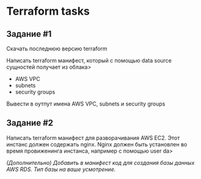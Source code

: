 # Terraform tasks

## Задание #1
Скачать последнюю версию terraform

Написать terraform манифест, который с помощью data source сущностей получает из облака>
- AWS VPC
- subnets
- security groups

Вывести в оутпут имена AWS VPC, subnets и security groups

## Задание #2
Написать terraform манифест для разворачивания AWS EC2.
Этот инстанс должен содержать nginx.
Nginx должен быть установлен во время провиженинга инстанса, например с помощью user da>

*(Дополнительно) Добавить в манифест код для создания базы данных AWS RDS.
Тип базы на ваше усмотрение.*
